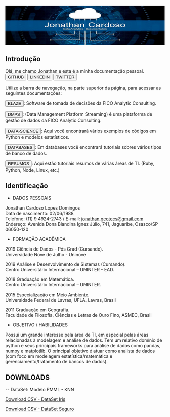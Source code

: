 
![Screenshot](img/dataJon02.jpg)

## Introdução

Olá, me chamo Jonathan e esta é a minha documentação pessoal. 
<button onclick="window.open('https://github.com/Jonathan-geo');">GITHUB</button>
<button onclick="window.open('https://www.linkedin.com/in/jonathan-domingos-b98b76160/');">LINKEDIN</button>
<button onclick="window.open('https://twitter.com/jonathan_cdso');">TWITTER</button>

Utilize a barra de navegação, na parte superior da página, para acessar as seguintes documentações:

<button onclick="window.open('https://jonathan-geo.github.io/mkdocs/BLAZE/blaze01/');">BLAZE</button>: Software de tomada de decisões da FICO Analytic Consulting. 

<button onclick="window.open('https://jonathan-geo.github.io/mkdocs/DMPS/dmps01/');">DMPS</button>: (Data Management Platform Streaming) é uma plataforma de gestão de dados da FICO Analytic Consulting. 

<button onclick="window.open('https://jonathan-geo.github.io/mkdocs/DATA-SCIENCE/perceptron/');">DATA-SCIENCE</button>: Aqui você encontrará vários exemplos de códigos em Python e modelos estatísticos. 

<button onclick="window.open('https://jonathan-geo.github.io/mkdocs/DATABASES/mysql/');">DATABASES</button>: Em databases você encontrará tutoriais sobres vários tipos de banco de dados. 

<button onclick="window.open('https://jonathan-geo.github.io/mkdocs/RESUMOS/ruby/');">RESUMOS</button>: Aqui estão tutoriais resumos de várias áreas de TI. (Ruby, Python, Node, Linux, etc.)


## Identificação

- DADOS PESSOAIS<br/>

Jonathan Cardoso Lopes Domingos<br/>
Data de nascimento: 02/06/1988<br/>
Telefone: (11) 9 4924-2743 / E-mail: jonathan.geotecs@gmail.com<br/>
Endereço: Avenida Dona Blandina Ignez Júlio, 741, Jaguaribe, Osasco/SP 06050-120<br/>

- FORMAÇÃO ACADÊMICA<br/>

2019 Ciência de Dados - Pós Grad (Cursando).<br/>
Universidade Nove de Julho - Uninove<br/>

2019 Análise e Desenvolvimento de Sistemas (Cursando).<br/>
Centro Universitário Internacional – UNINTER - EAD.<br/>

2018 Graduação em Matemática.<br/>
Centro Universitário Internacional – UNINTER.<br/>

2015 Especialização em Meio Ambiente.<br/>
Universidade Federal de Lavras, UFLA, Lavras, Brasil<br/>

2011 Graduação em Geografia.<br/>
Faculdade de Filosofia, Ciências e Letras de Ouro Fino, ASMEC, Brasil<br/>

- OBJETIVO / HABILIDADES<br/>

Possui um grande interesse pela área de TI, em especial pelas áreas relacionadas à modelagem e análise de
dados. Tem um relativo domínio de python e seus principais frameworks para análise de dados como
pandas, numpy e matplotlib. O principal objetivo é atuar como analista de dados (com foco em modelagem
estatística/matemática e gerenciamento/tratamento de bancos de dados). <br/>


## DOWNLOADS

-- DataSet: Modelo PMML - KNN

<a href="downloads/petala.csv" download="petala.csv">Download CSV - DataSet Iris</a>

<a href="downloads/arq_casco_comp.csv" download="arq_casco_comp.csv">Download CSV - DataSet Seguro</a>
